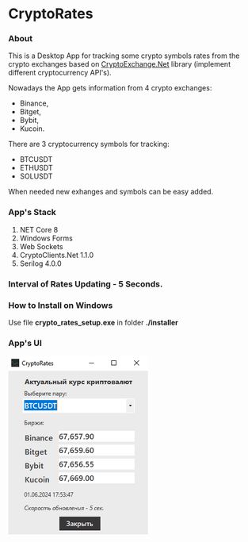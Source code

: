 # CryptoRates

### About

This is a Desktop App for tracking some crypto symbols rates from the crypto exchanges based on [CryptoExchange.Net](https://jkorf.github.io/CryptoExchange.Net/) library (implement different cryptocurrency API's).

Nowadays the App gets information from 4 crypto exchanges:

- Binance,
- Bitget,
- Bybit,
- Kucoin.

There are 3 cryptocurrency symbols for tracking:

- BTCUSDT
- ETHUSDT
- SOLUSDT

When needed new exhanges and symbols can be easy added.

### App's Stack

1. NET Core 8
1. Windows Forms
1. Web Sockets
1. CryptoClients.Net 1.1.0
1. Serilog 4.0.0

### Interval of Rates Updating - 5 Seconds.

### How to Install on Windows

Use file **crypto_rates_setup.exe** in folder **./installer**

### App's UI

![CryptoRates UI](misc/ui.png)
